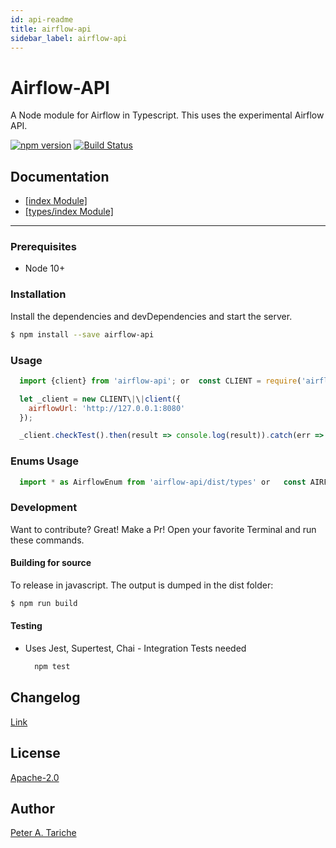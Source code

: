 ```yaml
---
id: api-readme
title: airflow-api
sidebar_label: airflow-api
---
```


Airflow-API
===========

A Node module for Airflow in Typescript. This uses the experimental Airflow API.

[![npm version](https://badge.fury.io/js/airflow-api.svg)](https://badge.fury.io/js/airflow-api) [![Build Status](https://travis-ci.org/ptariche/airflow-ts.svg?branch=master)](https://travis-ci.org/ptariche/airflow-ts)

Documentation
-------------

* [[index Module]](api-modules-index-module.md)
* [[types/index Module]](api-modules-types-index-module.md)


* * *

### Prerequisites

*   Node 10+

### Installation

Install the dependencies and devDependencies and start the server.

```sh
$ npm install --save airflow-api
```

### Usage

```js
  import {client} from 'airflow-api'; or  const CLIENT = require('airflow-api').client;

  let _client = new CLIENT\|\|client({
    airflowUrl: 'http://127.0.0.1:8080'
  });

  _client.checkTest().then(result => console.log(result)).catch(err => console.error(err));

```

### Enums Usage

```js
  import * as AirflowEnum from 'airflow-api/dist/types' or   const AIRFLOW_ENUMS = require('airflow-api/dist/types');
```

### Development

Want to contribute? Great! Make a Pr! Open your favorite Terminal and run these commands.

#### Building for source

To release in javascript. The output is dumped in the dist folder:

```sh
$ npm run build
```

#### Testing

*   Uses Jest, Supertest, Chai - Integration Tests needed
    
    ```sh
      npm test
    ```
    

Changelog
---------

[Link](./CHANGELOG.md)

License
-------

[Apache-2.0](./LICENSE)

Author
------

[Peter A. Tariche](https://github.com/ptariche)